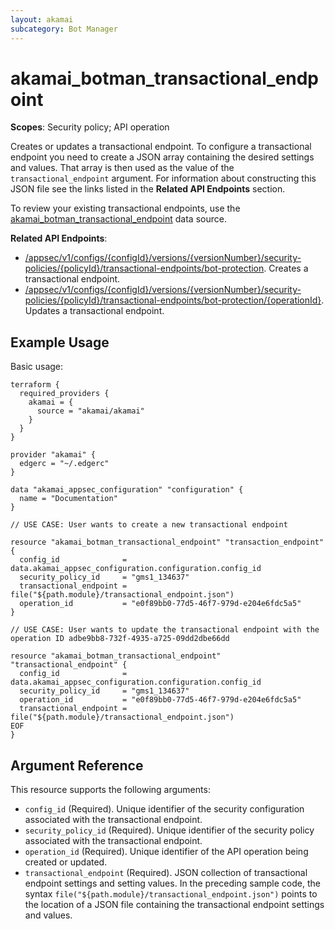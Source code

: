 ```yaml
---
layout: akamai
subcategory: Bot Manager
---
```


# akamai_botman_transactional_endpoint

**Scopes**: Security policy; API operation

Creates or updates a transactional endpoint. To configure a transactional endpoint you need to create a JSON array containing the desired settings and values. That array is then used as the value of the `transactional_endpoint` argument. For information about constructing this JSON file see the links listed in the **Related API Endpoints** section.

To review your existing transactional endpoints, use the [akamai_botman_transactional_endpoint](../data-sources/akamai_botman_transactional_endpoint) data source.

**Related API Endpoints**:

- [/appsec/v1/configs/{configId}/versions/{versionNumber}/security-policies/{policyId}/transactional-endpoints/bot-protection](https://techdocs.akamai.com/bot-manager/reference/post-transactional-endpoint). Creates a transactional endpoint.
- [/appsec/v1/configs/{configId}/versions/{versionNumber}/security-policies/{policyId}/transactional-endpoints/bot-protection/{operationId}](https://techdocs.akamai.com/bot-manager/reference/put-transactional-endpoint). Updates a transactional endpoint.

## Example Usage

Basic usage:

```
terraform {
  required_providers {
    akamai = {
      source = "akamai/akamai"
    }
  }
}

provider "akamai" {
  edgerc = "~/.edgerc"
}

data "akamai_appsec_configuration" "configuration" {
  name = "Documentation"
}

// USE CASE: User wants to create a new transactional endpoint

resource "akamai_botman_transactional_endpoint" "transaction_endpoint" {
  config_id              = data.akamai_appsec_configuration.configuration.config_id
  security_policy_id     = "gms1_134637"
  transactional_endpoint = file("${path.module}/transactional_endpoint.json")
  operation_id           = "e0f89bb0-77d5-46f7-979d-e204e6fdc5a5"
}

// USE CASE: User wants to update the transactional endpoint with the operation ID adbe9bb8-732f-4935-a725-09dd2dbe66dd

resource "akamai_botman_transactional_endpoint" "transactional_endpoint" {
  config_id              = data.akamai_appsec_configuration.configuration.config_id
  security_policy_id     = "gms1_134637"
  operation_id           = "e0f89bb0-77d5-46f7-979d-e204e6fdc5a5"
  transactional_endpoint = file("${path.module}/transactional_endpoint.json")
EOF
}
```

## Argument Reference

This resource supports the following arguments:

- `config_id` (Required). Unique identifier of the security configuration associated with the transactional endpoint.
- `security_policy_id` (Required). Unique identifier of the security policy associated with the transactional endpoint.
- `operation_id` (Required). Unique identifier of the API operation being created or updated. 
- `transactional_endpoint` (Required). JSON collection of transactional endpoint settings and setting values. In the preceding sample code, the syntax `file("${path.module}/transactional_endpoint.json")` points to the location of a JSON file containing the transactional endpoint settings and values.
